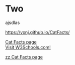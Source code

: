 # Two
 ajsdlas


https://vxnj.github.io/CatFacts/

<a href="https://vxnj.github.io/CatFacts/CatFacts.htm">Cat Facts page<a/>
<br>
<a href="https://www.w3schools.com/">Visit W3Schools.com!</a> 


<a href="zzArchive/CatFacts.htm">zz Cat Facts page<a/>

